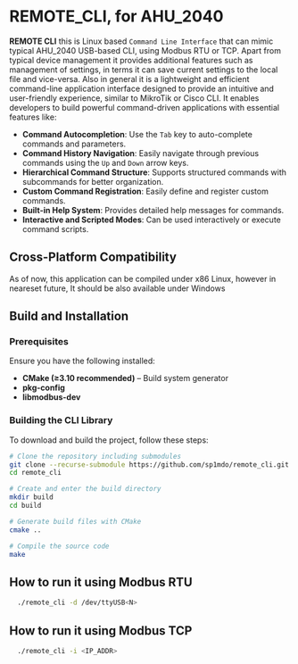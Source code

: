# REMOTE_CLI, for AHU_2040  

**REMOTE CLI** this is Linux based `Command Line Interface` that can mimic typical AHU_2040 USB-based CLI, using Modbus RTU or TCP.
Apart from typical device management it provides additional features such as management of settings, in terms it can save current settings to the local file and vice-versa.
Also in general it is a lightweight and efficient command-line application interface designed to provide an intuitive and user-friendly experience, similar to MikroTik or Cisco CLI. It enables developers to build powerful command-driven applications with essential features like:  

- **Command Autocompletion**: Use the `Tab` key to auto-complete commands and parameters.  
- **Command History Navigation**: Easily navigate through previous commands using the `Up` and `Down` arrow keys.  
- **Hierarchical Command Structure**: Supports structured commands with subcommands for better organization.  
- **Custom Command Registration**: Easily define and register custom commands.  
- **Built-in Help System**: Provides detailed help messages for commands.  
- **Interactive and Scripted Modes**: Can be used interactively or execute command scripts.  

## Cross-Platform Compatibility  
As of now, this application can be compiled under x86 Linux, however in neareset future, It should be also available under Windows


## Build and Installation  

### Prerequisites  

Ensure you have the following installed:  

- **CMake (≥3.10 recommended)** – Build system generator  
- **pkg-config**
- **libmodbus-dev**

### Building the CLI Library  

To download and build the project, follow these steps:  

```sh
# Clone the repository including submodules
git clone --recurse-submodule https://github.com/sp1mdo/remote_cli.git
cd remote_cli

# Create and enter the build directory
mkdir build
cd build

# Generate build files with CMake
cmake .. 

# Compile the source code
make 
```
## How to run it using Modbus RTU
```sh
  ./remote_cli -d /dev/ttyUSB<N> 
```

## How to run it using Modbus TCP
```sh
  ./remote_cli -i <IP_ADDR>
```
